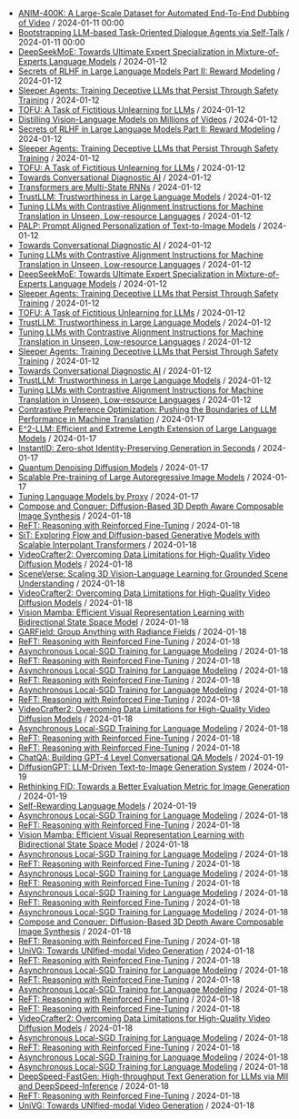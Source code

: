 - [ANIM-400K: A Large-Scale Dataset for Automated End-To-End Dubbing of Video](https://github.com/deep-diver/hf-daily-paper-newsletter/blob/main/archive/1/2024-01-11+ANIM-400K%3A+A+Large-Scale+Dataset+for+Automated+End-To-End+Dubbing+of+Video.yaml) / 2024-01-11 00:00
- [Bootstrapping LLM-based Task-Oriented Dialogue Agents via Self-Talk](https://github.com/deep-diver/hf-daily-paper-newsletter/blob/main/archive/1/2024-01-11+Bootstrapping+LLM-based+Task-Oriented+Dialogue+Agents+via+Self-Talk.yaml) / 2024-01-11 00:00
- [DeepSeekMoE: Towards Ultimate Expert Specialization in Mixture-of-Experts Language Models](https://github.com/deep-diver/hf-daily-paper-newsletter/blob/main/archive/2/2024-01-12+DeepSeekMoE%3A+Towards+Ultimate+Expert+Specialization+in+Mixture-of-Experts+Language+Models.yaml) / 2024-01-12
- [Secrets of RLHF in Large Language Models Part II: Reward Modeling](https://github.com/deep-diver/hf-daily-paper-newsletter/blob/main/archive/2/2024-01-12+Secrets+of+RLHF+in+Large+Language+Models+Part+II%3A+Reward+Modeling.yaml) / 2024-01-12
- [Sleeper Agents: Training Deceptive LLMs that Persist Through Safety Training](https://github.com/deep-diver/hf-daily-paper-newsletter/blob/main/archive/2/2024-01-12+Sleeper+Agents%3A+Training+Deceptive+LLMs+that+Persist+Through+Safety+Training.yaml) / 2024-01-12
- [TOFU: A Task of Fictitious Unlearning for LLMs](https://github.com/deep-diver/hf-daily-paper-newsletter/blob/main/archive/2/2024-01-12+TOFU%3A+A+Task+of+Fictitious+Unlearning+for+LLMs.yaml) / 2024-01-12
- [Distilling Vision-Language Models on Millions of Videos](https://github.com/deep-diver/hf-daily-paper-newsletter/blob/main/archive/3/2024-01-12+Distilling+Vision-Language+Models+on+Millions+of+Videos.yaml) / 2024-01-12
- [Secrets of RLHF in Large Language Models Part II: Reward Modeling](https://github.com/deep-diver/hf-daily-paper-newsletter/blob/main/archive/3/2024-01-12+Secrets+of+RLHF+in+Large+Language+Models+Part+II%3A+Reward+Modeling.yaml) / 2024-01-12
- [Sleeper Agents: Training Deceptive LLMs that Persist Through Safety Training](https://github.com/deep-diver/hf-daily-paper-newsletter/blob/main/archive/3/2024-01-12+Sleeper+Agents%3A+Training+Deceptive+LLMs+that+Persist+Through+Safety+Training.yaml) / 2024-01-12
- [TOFU: A Task of Fictitious Unlearning for LLMs](https://github.com/deep-diver/hf-daily-paper-newsletter/blob/main/archive/3/2024-01-12+TOFU%3A+A+Task+of+Fictitious+Unlearning+for+LLMs.yaml) / 2024-01-12
- [Towards Conversational Diagnostic AI](https://github.com/deep-diver/hf-daily-paper-newsletter/blob/main/archive/3/2024-01-12+Towards+Conversational+Diagnostic+AI.yaml) / 2024-01-12
- [Transformers are Multi-State RNNs](https://github.com/deep-diver/hf-daily-paper-newsletter/blob/main/archive/3/2024-01-12+Transformers+are+Multi-State+RNNs.yaml) / 2024-01-12
- [TrustLLM: Trustworthiness in Large Language Models](https://github.com/deep-diver/hf-daily-paper-newsletter/blob/main/archive/3/2024-01-12+TrustLLM%3A+Trustworthiness+in+Large+Language+Models.yaml) / 2024-01-12
- [Tuning LLMs with Contrastive Alignment Instructions for Machine Translation in Unseen, Low-resource Languages](https://github.com/deep-diver/hf-daily-paper-newsletter/blob/main/archive/3/2024-01-12+Tuning+LLMs+with+Contrastive+Alignment+Instructions+for+Machine+Translation+in+Unseen%2C+Low-resource+Languages.yaml) / 2024-01-12
- [PALP: Prompt Aligned Personalization of Text-to-Image Models](https://github.com/deep-diver/hf-daily-paper-newsletter/blob/main/archive/4/2024-01-12+PALP%3A+Prompt+Aligned+Personalization+of+Text-to-Image+Models.yaml) / 2024-01-12
- [Towards Conversational Diagnostic AI](https://github.com/deep-diver/hf-daily-paper-newsletter/blob/main/archive/4/2024-01-12+Towards+Conversational+Diagnostic+AI.yaml) / 2024-01-12
- [Tuning LLMs with Contrastive Alignment Instructions for Machine Translation in Unseen, Low-resource Languages](https://github.com/deep-diver/hf-daily-paper-newsletter/blob/main/archive/4/2024-01-12+Tuning+LLMs+with+Contrastive+Alignment+Instructions+for+Machine+Translation+in+Unseen%2C+Low-resource+Languages.yaml) / 2024-01-12
- [DeepSeekMoE: Towards Ultimate Expert Specialization in Mixture-of-Experts Language Models](https://github.com/deep-diver/hf-daily-paper-newsletter/blob/main/archive/5/2024-01-12+DeepSeekMoE%3A+Towards+Ultimate+Expert+Specialization+in+Mixture-of-Experts+Language+Models.yaml) / 2024-01-12
- [Sleeper Agents: Training Deceptive LLMs that Persist Through Safety Training](https://github.com/deep-diver/hf-daily-paper-newsletter/blob/main/archive/5/2024-01-12+Sleeper+Agents%3A+Training+Deceptive+LLMs+that+Persist+Through+Safety+Training.yaml) / 2024-01-12
- [TOFU: A Task of Fictitious Unlearning for LLMs](https://github.com/deep-diver/hf-daily-paper-newsletter/blob/main/archive/5/2024-01-12+TOFU%3A+A+Task+of+Fictitious+Unlearning+for+LLMs.yaml) / 2024-01-12
- [TrustLLM: Trustworthiness in Large Language Models](https://github.com/deep-diver/hf-daily-paper-newsletter/blob/main/archive/5/2024-01-12+TrustLLM%3A+Trustworthiness+in+Large+Language+Models.yaml) / 2024-01-12
- [Tuning LLMs with Contrastive Alignment Instructions for Machine Translation in Unseen, Low-resource Languages](https://github.com/deep-diver/hf-daily-paper-newsletter/blob/main/archive/5/2024-01-12+Tuning+LLMs+with+Contrastive+Alignment+Instructions+for+Machine+Translation+in+Unseen%2C+Low-resource+Languages.yaml) / 2024-01-12
- [Sleeper Agents: Training Deceptive LLMs that Persist Through Safety Training](https://github.com/deep-diver/hf-daily-paper-newsletter/blob/main/archive/6/2024-01-12+Sleeper+Agents%3A+Training+Deceptive+LLMs+that+Persist+Through+Safety+Training.yaml) / 2024-01-12
- [Towards Conversational Diagnostic AI](https://github.com/deep-diver/hf-daily-paper-newsletter/blob/main/archive/6/2024-01-12+Towards+Conversational+Diagnostic+AI.yaml) / 2024-01-12
- [TrustLLM: Trustworthiness in Large Language Models](https://github.com/deep-diver/hf-daily-paper-newsletter/blob/main/archive/6/2024-01-12+TrustLLM%3A+Trustworthiness+in+Large+Language+Models.yaml) / 2024-01-12
- [Tuning LLMs with Contrastive Alignment Instructions for Machine Translation in Unseen, Low-resource Languages](https://github.com/deep-diver/hf-daily-paper-newsletter/blob/main/archive/6/2024-01-12+Tuning+LLMs+with+Contrastive+Alignment+Instructions+for+Machine+Translation+in+Unseen%2C+Low-resource+Languages.yaml) / 2024-01-12
- [Contrastive Preference Optimization: Pushing the Boundaries of LLM Performance in Machine Translation](https://github.com/deep-diver/hf-daily-paper-newsletter/blob/main/archive/7/2024-01-17+Contrastive+Preference+Optimization%3A+Pushing+the+Boundaries+of+LLM+Performance+in+Machine+Translation.yaml) / 2024-01-17
- [E^2-LLM: Efficient and Extreme Length Extension of Large Language Models](https://github.com/deep-diver/hf-daily-paper-newsletter/blob/main/archive/7/2024-01-17+E%5E2-LLM%3A+Efficient+and+Extreme+Length+Extension+of+Large+Language+Models.yaml) / 2024-01-17
- [InstantID: Zero-shot Identity-Preserving Generation in Seconds](https://github.com/deep-diver/hf-daily-paper-newsletter/blob/main/archive/7/2024-01-17+InstantID%3A+Zero-shot+Identity-Preserving+Generation+in+Seconds.yaml) / 2024-01-17
- [Quantum Denoising Diffusion Models](https://github.com/deep-diver/hf-daily-paper-newsletter/blob/main/archive/7/2024-01-17+Quantum+Denoising+Diffusion+Models.yaml) / 2024-01-17
- [Scalable Pre-training of Large Autoregressive Image Models](https://github.com/deep-diver/hf-daily-paper-newsletter/blob/main/archive/7/2024-01-17+Scalable+Pre-training+of+Large+Autoregressive+Image+Models.yaml) / 2024-01-17
- [Tuning Language Models by Proxy](https://github.com/deep-diver/hf-daily-paper-newsletter/blob/main/archive/7/2024-01-17+Tuning+Language+Models+by+Proxy.yaml) / 2024-01-17
- [Compose and Conquer: Diffusion-Based 3D Depth Aware Composable Image Synthesis](https://github.com/deep-diver/hf-daily-paper-newsletter/blob/main/archive/8/2024-01-18+Compose+and+Conquer%3A+Diffusion-Based+3D+Depth+Aware+Composable+Image+Synthesis.yaml) / 2024-01-18
- [ReFT: Reasoning with Reinforced Fine-Tuning](https://github.com/deep-diver/hf-daily-paper-newsletter/blob/main/archive/8/2024-01-18+ReFT%3A+Reasoning+with+Reinforced+Fine-Tuning.yaml) / 2024-01-18
- [SiT: Exploring Flow and Diffusion-based Generative Models with Scalable Interpolant Transformers](https://github.com/deep-diver/hf-daily-paper-newsletter/blob/main/archive/8/2024-01-18+SiT%3A+Exploring+Flow+and+Diffusion-based+Generative+Models+with+Scalable+Interpolant+Transformers.yaml) / 2024-01-18
- [VideoCrafter2: Overcoming Data Limitations for High-Quality Video Diffusion Models](https://github.com/deep-diver/hf-daily-paper-newsletter/blob/main/archive/8/2024-01-18+VideoCrafter2%3A+Overcoming+Data+Limitations+for+High-Quality+Video+Diffusion+Models.yaml) / 2024-01-18
- [SceneVerse: Scaling 3D Vision-Language Learning for Grounded Scene Understanding](https://github.com/deep-diver/hf-daily-paper-newsletter/blob/main/archive/9/2024-01-18+SceneVerse%3A+Scaling+3D+Vision-Language+Learning+for+Grounded+Scene+Understanding.yaml) / 2024-01-18
- [VideoCrafter2: Overcoming Data Limitations for High-Quality Video Diffusion Models](https://github.com/deep-diver/hf-daily-paper-newsletter/blob/main/archive/9/2024-01-18+VideoCrafter2%3A+Overcoming+Data+Limitations+for+High-Quality+Video+Diffusion+Models.yaml) / 2024-01-18
- [Vision Mamba: Efficient Visual Representation Learning with Bidirectional State Space Model](https://github.com/deep-diver/hf-daily-paper-newsletter/blob/main/archive/9/2024-01-18+Vision+Mamba%3A+Efficient+Visual+Representation+Learning+with+Bidirectional+State+Space+Model.yaml) / 2024-01-18
- [GARField: Group Anything with Radiance Fields](https://github.com/deep-diver/hf-daily-paper-newsletter/blob/main/archive/10/2024-01-18+GARField%3A+Group+Anything+with+Radiance+Fields.yaml) / 2024-01-18
- [ReFT: Reasoning with Reinforced Fine-Tuning](https://github.com/deep-diver/hf-daily-paper-newsletter/blob/main/archive/10/2024-01-18+ReFT%3A+Reasoning+with+Reinforced+Fine-Tuning.yaml) / 2024-01-18
- [Asynchronous Local-SGD Training for Language Modeling](https://github.com/deep-diver/hf-daily-paper-newsletter/blob/main/archive/11/2024-01-18+Asynchronous+Local-SGD+Training+for+Language+Modeling.yaml) / 2024-01-18
- [ReFT: Reasoning with Reinforced Fine-Tuning](https://github.com/deep-diver/hf-daily-paper-newsletter/blob/main/archive/11/2024-01-18+ReFT%3A+Reasoning+with+Reinforced+Fine-Tuning.yaml) / 2024-01-18
- [Asynchronous Local-SGD Training for Language Modeling](https://github.com/deep-diver/hf-daily-paper-newsletter/blob/main/archive/12/2024-01-18+Asynchronous+Local-SGD+Training+for+Language+Modeling.yaml) / 2024-01-18
- [ReFT: Reasoning with Reinforced Fine-Tuning](https://github.com/deep-diver/hf-daily-paper-newsletter/blob/main/archive/12/2024-01-18+ReFT%3A+Reasoning+with+Reinforced+Fine-Tuning.yaml) / 2024-01-18
- [Asynchronous Local-SGD Training for Language Modeling](https://github.com/deep-diver/hf-daily-paper-newsletter/blob/main/archive/13/2024-01-18+Asynchronous+Local-SGD+Training+for+Language+Modeling.yaml) / 2024-01-18
- [ReFT: Reasoning with Reinforced Fine-Tuning](https://github.com/deep-diver/hf-daily-paper-newsletter/blob/main/archive/13/2024-01-18+ReFT%3A+Reasoning+with+Reinforced+Fine-Tuning.yaml) / 2024-01-18
- [VideoCrafter2: Overcoming Data Limitations for High-Quality Video Diffusion Models](https://github.com/deep-diver/hf-daily-paper-newsletter/blob/main/archive/13/2024-01-18+VideoCrafter2%3A+Overcoming+Data+Limitations+for+High-Quality+Video+Diffusion+Models.yaml) / 2024-01-18
- [Asynchronous Local-SGD Training for Language Modeling](https://github.com/deep-diver/hf-daily-paper-newsletter/blob/main/archive/14/2024-01-18+Asynchronous+Local-SGD+Training+for+Language+Modeling.yaml) / 2024-01-18
- [ReFT: Reasoning with Reinforced Fine-Tuning](https://github.com/deep-diver/hf-daily-paper-newsletter/blob/main/archive/14/2024-01-18+ReFT%3A+Reasoning+with+Reinforced+Fine-Tuning.yaml) / 2024-01-18
- [ReFT: Reasoning with Reinforced Fine-Tuning](https://github.com/deep-diver/hf-daily-paper-newsletter/blob/main/archive/15/2024-01-18+ReFT%3A+Reasoning+with+Reinforced+Fine-Tuning.yaml) / 2024-01-18
- [ChatQA: Building GPT-4 Level Conversational QA Models](https://github.com/deep-diver/hf-daily-paper-newsletter/blob/main/archive/16/2024-01-19+ChatQA%3A+Building+GPT-4+Level+Conversational+QA+Models.yaml) / 2024-01-19
- [DiffusionGPT: LLM-Driven Text-to-Image Generation System](https://github.com/deep-diver/hf-daily-paper-newsletter/blob/main/archive/16/2024-01-19+DiffusionGPT%3A+LLM-Driven+Text-to-Image+Generation+System.yaml) / 2024-01-19
- [Rethinking FID: Towards a Better Evaluation Metric for Image Generation](https://github.com/deep-diver/hf-daily-paper-newsletter/blob/main/archive/16/2024-01-19+Rethinking+FID%3A+Towards+a+Better+Evaluation+Metric+for+Image+Generation.yaml) / 2024-01-19
- [Self-Rewarding Language Models](https://github.com/deep-diver/hf-daily-paper-newsletter/blob/main/archive/16/2024-01-19+Self-Rewarding+Language+Models.yaml) / 2024-01-19
- [Asynchronous Local-SGD Training for Language Modeling](https://github.com/deep-diver/hf-daily-paper-newsletter/blob/main/archive/17/2024-01-18+Asynchronous+Local-SGD+Training+for+Language+Modeling.yaml) / 2024-01-18
- [ReFT: Reasoning with Reinforced Fine-Tuning](https://github.com/deep-diver/hf-daily-paper-newsletter/blob/main/archive/17/2024-01-18+ReFT%3A+Reasoning+with+Reinforced+Fine-Tuning.yaml) / 2024-01-18
- [Vision Mamba: Efficient Visual Representation Learning with Bidirectional State Space Model](https://github.com/deep-diver/hf-daily-paper-newsletter/blob/main/archive/17/2024-01-18+Vision+Mamba%3A+Efficient+Visual+Representation+Learning+with+Bidirectional+State+Space+Model.yaml) / 2024-01-18
- [Asynchronous Local-SGD Training for Language Modeling](https://github.com/deep-diver/hf-daily-paper-newsletter/blob/main/archive/18/2024-01-18+Asynchronous+Local-SGD+Training+for+Language+Modeling.yaml) / 2024-01-18
- [ReFT: Reasoning with Reinforced Fine-Tuning](https://github.com/deep-diver/hf-daily-paper-newsletter/blob/main/archive/18/2024-01-18+ReFT%3A+Reasoning+with+Reinforced+Fine-Tuning.yaml) / 2024-01-18
- [Asynchronous Local-SGD Training for Language Modeling](https://github.com/deep-diver/hf-daily-paper-newsletter/blob/main/archive/19/2024-01-18+Asynchronous+Local-SGD+Training+for+Language+Modeling.yaml) / 2024-01-18
- [ReFT: Reasoning with Reinforced Fine-Tuning](https://github.com/deep-diver/hf-daily-paper-newsletter/blob/main/archive/19/2024-01-18+ReFT%3A+Reasoning+with+Reinforced+Fine-Tuning.yaml) / 2024-01-18
- [Asynchronous Local-SGD Training for Language Modeling](https://github.com/deep-diver/hf-daily-paper-newsletter/blob/main/archive/20/2024-01-18+Asynchronous+Local-SGD+Training+for+Language+Modeling.yaml) / 2024-01-18
- [ReFT: Reasoning with Reinforced Fine-Tuning](https://github.com/deep-diver/hf-daily-paper-newsletter/blob/main/archive/20/2024-01-18+ReFT%3A+Reasoning+with+Reinforced+Fine-Tuning.yaml) / 2024-01-18
- [Asynchronous Local-SGD Training for Language Modeling](https://github.com/deep-diver/hf-daily-paper-newsletter/blob/main/archive/21/2024-01-18+Asynchronous+Local-SGD+Training+for+Language+Modeling.yaml) / 2024-01-18
- [Compose and Conquer: Diffusion-Based 3D Depth Aware Composable Image Synthesis](https://github.com/deep-diver/hf-daily-paper-newsletter/blob/main/archive/21/2024-01-18+Compose+and+Conquer%3A+Diffusion-Based+3D+Depth+Aware+Composable+Image+Synthesis.yaml) / 2024-01-18
- [ReFT: Reasoning with Reinforced Fine-Tuning](https://github.com/deep-diver/hf-daily-paper-newsletter/blob/main/archive/21/2024-01-18+ReFT%3A+Reasoning+with+Reinforced+Fine-Tuning.yaml) / 2024-01-18
- [UniVG: Towards UNIfied-modal Video Generation](https://github.com/deep-diver/hf-daily-paper-newsletter/blob/main/archive/21/2024-01-18+UniVG%3A+Towards+UNIfied-modal+Video+Generation.yaml) / 2024-01-18
- [ReFT: Reasoning with Reinforced Fine-Tuning](https://github.com/deep-diver/hf-daily-paper-newsletter/blob/main/archive/22/2024-01-18+ReFT%3A+Reasoning+with+Reinforced+Fine-Tuning.yaml) / 2024-01-18
- [Asynchronous Local-SGD Training for Language Modeling](https://github.com/deep-diver/hf-daily-paper-newsletter/blob/main/archive/23/2024-01-18+Asynchronous+Local-SGD+Training+for+Language+Modeling.yaml) / 2024-01-18
- [ReFT: Reasoning with Reinforced Fine-Tuning](https://github.com/deep-diver/hf-daily-paper-newsletter/blob/main/archive/23/2024-01-18+ReFT%3A+Reasoning+with+Reinforced+Fine-Tuning.yaml) / 2024-01-18
- [Asynchronous Local-SGD Training for Language Modeling](https://github.com/deep-diver/hf-daily-paper-newsletter/blob/main/archive/24/2024-01-18+Asynchronous+Local-SGD+Training+for+Language+Modeling.yaml) / 2024-01-18
- [ReFT: Reasoning with Reinforced Fine-Tuning](https://github.com/deep-diver/hf-daily-paper-newsletter/blob/main/archive/24/2024-01-18+ReFT%3A+Reasoning+with+Reinforced+Fine-Tuning.yaml) / 2024-01-18
- [ReFT: Reasoning with Reinforced Fine-Tuning](https://github.com/deep-diver/hf-daily-paper-newsletter/blob/main/archive/25/2024-01-18+ReFT%3A+Reasoning+with+Reinforced+Fine-Tuning.yaml) / 2024-01-18
- [VideoCrafter2: Overcoming Data Limitations for High-Quality Video Diffusion Models](https://github.com/deep-diver/hf-daily-paper-newsletter/blob/main/archive/25/2024-01-18+VideoCrafter2%3A+Overcoming+Data+Limitations+for+High-Quality+Video+Diffusion+Models.yaml) / 2024-01-18
- [Asynchronous Local-SGD Training for Language Modeling](https://github.com/deep-diver/hf-daily-paper-newsletter/blob/main/archive/26/2024-01-18+Asynchronous+Local-SGD+Training+for+Language+Modeling.yaml) / 2024-01-18
- [ReFT: Reasoning with Reinforced Fine-Tuning](https://github.com/deep-diver/hf-daily-paper-newsletter/blob/main/archive/26/2024-01-18+ReFT%3A+Reasoning+with+Reinforced+Fine-Tuning.yaml) / 2024-01-18
- [Asynchronous Local-SGD Training for Language Modeling](https://github.com/deep-diver/hf-daily-paper-newsletter/blob/main/archive/27/2024-01-18+Asynchronous+Local-SGD+Training+for+Language+Modeling.yaml) / 2024-01-18
- [Asynchronous Local-SGD Training for Language Modeling](https://github.com/deep-diver/hf-daily-paper-newsletter/blob/main/archive/28/2024-01-18+Asynchronous+Local-SGD+Training+for+Language+Modeling.yaml) / 2024-01-18
- [DeepSpeed-FastGen: High-throughput Text Generation for LLMs via MII and DeepSpeed-Inference](https://github.com/deep-diver/hf-daily-paper-newsletter/blob/main/archive/28/2024-01-18+DeepSpeed-FastGen%3A+High-throughput+Text+Generation+for+LLMs+via+MII+and+DeepSpeed-Inference.yaml) / 2024-01-18
- [ReFT: Reasoning with Reinforced Fine-Tuning](https://github.com/deep-diver/hf-daily-paper-newsletter/blob/main/archive/28/2024-01-18+ReFT%3A+Reasoning+with+Reinforced+Fine-Tuning.yaml) / 2024-01-18
- [UniVG: Towards UNIfied-modal Video Generation](https://github.com/deep-diver/hf-daily-paper-newsletter/blob/main/archive/28/2024-01-18+UniVG%3A+Towards+UNIfied-modal+Video+Generation.yaml) / 2024-01-18
